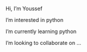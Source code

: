 
Hi, I’m Youssef 

I’m interested in python 

I’m currently learning python

I’m looking to collaborate on ...

